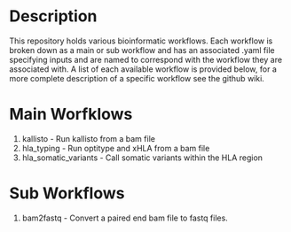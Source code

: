 # Description

This repository holds various bioinformatic workflows. Each workflow is broken down as a main or sub workflow and has an associated .yaml file specifying inputs and are named to correspond with the workflow they are associated with. A list of each available workflow is provided below, for a more complete description of a specific workflow see the github wiki.

# Main Worfklows

1. kallisto - Run kallisto from a bam file
2. hla_typing - Run optitype and xHLA from a bam file
2. hla_somatic_variants - Call somatic variants within the HLA region

# Sub Workflows

1. bam2fastq - Convert a paired end bam file to fastq files.
